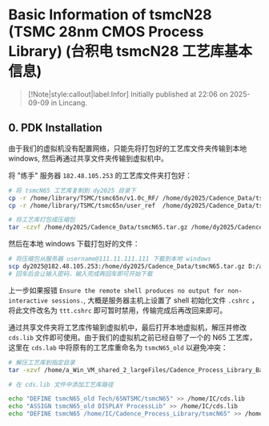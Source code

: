 # Basic Information of tsmcN28 (TSMC 28nm CMOS Process Library) (台积电 tsmcN28 工艺库基本信息)

> [!Note|style:callout|label:Infor]
> Initially published at 22:06 on 2025-09-09 in Lincang.

## 0. PDK Installation

由于我们的虚拟机没有配置网络，只能先将打包好的工艺库文件夹传输到本地 windows, 然后再通过共享文件夹传输到虚拟机中。

将 "练手" 服务器 `182.48.105.253` 的工艺库文件夹打包好：

``` bash
# 将 tsmcN65 工艺库复制到 dy2025 目录下
cp -r /home/library/TSMC/tsmc65n/v1.0c_RF/ /home/dy2025/Cadence_Data/tsmcN65/
cp -r /home/library/TSMC/tsmc65n/user_ref  /home/dy2025/Cadence_Data/tsmcN65/

# 将工艺库打包成压缩包
tar -czvf /home/dy2025/Cadence_Data/tsmcN65.tar.gz /home/dy2025/Cadence_Data/tsmcN65
```

然后在本地 windows 下载打包好的文件：

``` bash
# 将压缩包从服务器 username@111.11.111.111 下载到本地 windows
scp dy2025@182.48.105.253:/home/dy2025/Cadence_Data/tsmcN65.tar.gz D:/a_Win_VM_shared_2_largeFiles/Cadence_Process_Library_Backup/
# 回车后会让输入密码，输入完成再回车即可开始下载
```

上一步如果报错 `Ensure the remote shell produces no output for non-interactive sessions.`, 大概是服务器主机上设置了 shell 初始化文件 `.cshrc` ，将此文件改名为 `ttt.cshrc` 即可暂时禁用，传输完成后再改回来即可。

通过共享文件夹将工艺库传输到虚拟机中，最后打开本地虚拟机，解压并修改 `cds.lib` 文件即可使用。由于我们的虚拟机之前已经自带了一个的 N65 工艺库，这里在 `cds.lab` 中将原有的工艺库重命名为 `tsmcN65_old` 以避免冲突：

``` bash
# 解压工艺库到指定目录
tar -xzvf /home/a_Win_VM_shared_2_largeFiles/Cadence_Process_Library_Backup/tsmcN65.tar.gz -C /home/IC/Cadence_Process_Library/tsmcN65/

# 在 cds.lib 文件中添加工艺库路径

echo "DEFINE tsmcN65_old Tech/65NTSMC/tsmcN65" >> /home/IC/cds.lib
echo "ASSIGN tsmcN65_old DISPLAY ProcessLib" >> /home/IC/cds.lib
echo "DEFINE tsmcN65 /home/IC/Cadence_Process_Library/tsmcN65" >> /home/IC/cds.lib
```

